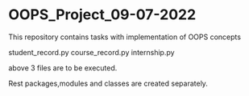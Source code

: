 # OOPS_Project_09-07-2022
 This repository contains tasks with implementation of OOPS concepts
 
 student_record.py
 course_record.py
 internship.py
 
 above 3 files are to be executed. 
 
 Rest packages,modules and classes are created separately.
